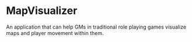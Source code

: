 MapVisualizer
=============

An application that can help GMs in traditional role playing games visualize maps and player movement within them.
